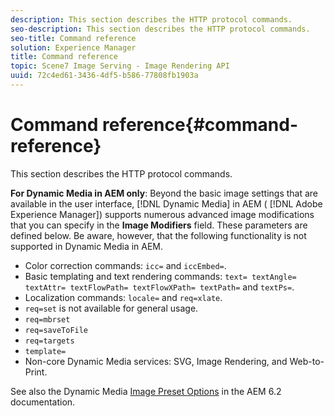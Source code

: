 ```yaml
---
description: This section describes the HTTP protocol commands.
seo-description: This section describes the HTTP protocol commands.
seo-title: Command reference
solution: Experience Manager
title: Command reference
topic: Scene7 Image Serving - Image Rendering API
uuid: 72c4ed61-3436-4df5-b586-77808fb1903a
---
```


# Command reference{#command-reference}

This section describes the HTTP protocol commands.

**For Dynamic Media in AEM only**: Beyond the basic image settings that are available in the user interface, [!DNL Dynamic Media] in AEM ( [!DNL Adobe Experience Manager]) supports numerous advanced image modifications that you can specify in the **Image Modifiers** field. These parameters are defined below. Be aware, however, that the following functionality is not supported in Dynamic Media in AEM.

* Color correction commands: `icc=` and `iccEmbed=`. 
* Basic templating and text rendering commands: `text= textAngle= textAttr= textFlowPath= textFlowXPath= textPath=` and `textPs=`. 
* Localization commands: `locale=` and `req=xlate`. 
* `req=set` is not available for general usage. 
* `req=mbrset` 
* `req=saveToFile` 
* `req=targets` 
* `template=` 
* Non-core Dynamic Media services: SVG, Image Rendering, and Web-to-Print.

See also the Dynamic Media [Image Preset Options](https://docs.adobe.com/content/docs/en/aem/6-2/administer/content/dynamic-media/image-presets.html#Image%20Preset%20Options) in the AEM 6.2 documentation. 
